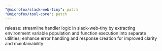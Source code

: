 ```yaml
---
"@microfox/slack-web-tiny": patch
"@microfox/tool-core": patch
---
```


release: streamline handler logic in slack-web-tiny by extracting environment variable population and function execution into separate utilities; enhance error handling and response creation for improved clarity and maintainability
